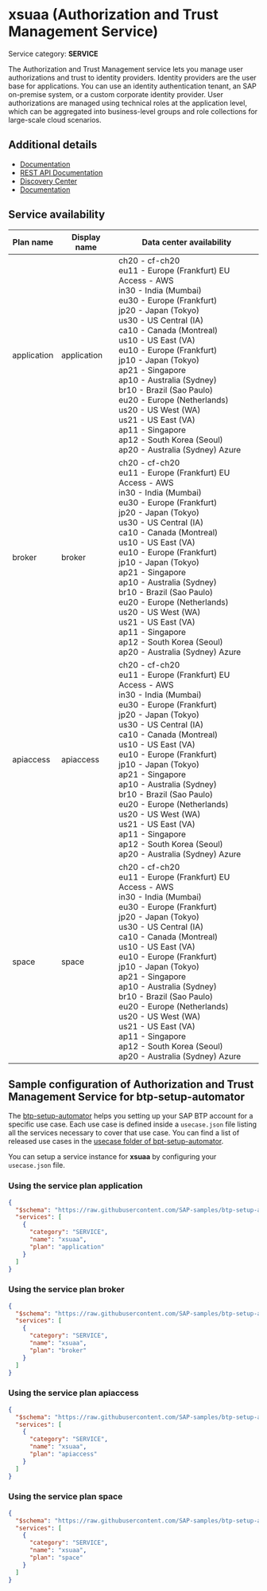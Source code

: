 # **xsuaa** (Authorization and Trust Management Service)

Service category: **SERVICE**

The Authorization and Trust Management service lets you manage user authorizations and trust to identity providers. Identity providers are the user base for applications. You can use an identity authentication tenant, an SAP on-premise system, or a custom corporate identity provider. User authorizations are managed using technical roles at the application level, which can be aggregated into business-level groups and role collections for large-scale cloud scenarios.

## Additional details

- [Documentation](https://help.sap.com/viewer/product/CP_AUTHORIZ_TRUST_MNG/Cloud/en-US)
- [REST API Documentation](https://help.sap.com/viewer/65de2977205c403bbc107264b8eccf4b/Cloud/en-US/dbea343ebe184c26b6067daaabaa9ac6.html)
- [Discovery Center](https://discovery-center.cloud.sap/serviceCatalog/authorization-and-trust-management-service)
- [Documentation](https://help.sap.com/viewer/65de2977205c403bbc107264b8eccf4b/Cloud/en-US/6373bb7a96114d619bfdfdc6f505d1b9.html)

## Service availability

| Plan name | Display name | Data center availability  |
|------|----------------|---------------------------|
|  application  |  application  | ch20 - cf-ch20<br> eu11 - Europe (Frankfurt) EU Access - AWS<br> in30 - India (Mumbai)<br> eu30 - Europe (Frankfurt)<br> jp20 - Japan (Tokyo)<br> us30 - US Central (IA)<br> ca10 - Canada (Montreal)<br> us10 - US East (VA)<br> eu10 - Europe (Frankfurt)<br> jp10 - Japan (Tokyo)<br> ap21 - Singapore<br> ap10 - Australia (Sydney)<br> br10 - Brazil (Sao Paulo)<br> eu20 - Europe (Netherlands)<br> us20 - US West (WA)<br> us21 - US East (VA)<br> ap11 - Singapore<br> ap12 - South Korea (Seoul)<br> ap20 - Australia (Sydney) Azure  |
|  broker  |  broker  | ch20 - cf-ch20<br> eu11 - Europe (Frankfurt) EU Access - AWS<br> in30 - India (Mumbai)<br> eu30 - Europe (Frankfurt)<br> jp20 - Japan (Tokyo)<br> us30 - US Central (IA)<br> ca10 - Canada (Montreal)<br> us10 - US East (VA)<br> eu10 - Europe (Frankfurt)<br> jp10 - Japan (Tokyo)<br> ap21 - Singapore<br> ap10 - Australia (Sydney)<br> br10 - Brazil (Sao Paulo)<br> eu20 - Europe (Netherlands)<br> us20 - US West (WA)<br> us21 - US East (VA)<br> ap11 - Singapore<br> ap12 - South Korea (Seoul)<br> ap20 - Australia (Sydney) Azure  |
|  apiaccess  |  apiaccess  | ch20 - cf-ch20<br> eu11 - Europe (Frankfurt) EU Access - AWS<br> in30 - India (Mumbai)<br> eu30 - Europe (Frankfurt)<br> jp20 - Japan (Tokyo)<br> us30 - US Central (IA)<br> ca10 - Canada (Montreal)<br> us10 - US East (VA)<br> eu10 - Europe (Frankfurt)<br> jp10 - Japan (Tokyo)<br> ap21 - Singapore<br> ap10 - Australia (Sydney)<br> br10 - Brazil (Sao Paulo)<br> eu20 - Europe (Netherlands)<br> us20 - US West (WA)<br> us21 - US East (VA)<br> ap11 - Singapore<br> ap12 - South Korea (Seoul)<br> ap20 - Australia (Sydney) Azure  |
|  space  |  space  | ch20 - cf-ch20<br> eu11 - Europe (Frankfurt) EU Access - AWS<br> in30 - India (Mumbai)<br> eu30 - Europe (Frankfurt)<br> jp20 - Japan (Tokyo)<br> us30 - US Central (IA)<br> ca10 - Canada (Montreal)<br> us10 - US East (VA)<br> eu10 - Europe (Frankfurt)<br> jp10 - Japan (Tokyo)<br> ap21 - Singapore<br> ap10 - Australia (Sydney)<br> br10 - Brazil (Sao Paulo)<br> eu20 - Europe (Netherlands)<br> us20 - US West (WA)<br> us21 - US East (VA)<br> ap11 - Singapore<br> ap12 - South Korea (Seoul)<br> ap20 - Australia (Sydney) Azure  |

## Sample configuration of **Authorization and Trust Management Service** for btp-setup-automator

The [btp-setup-automator](https://github.com/SAP-samples/btp-setup-automator) helps you setting up your SAP BTP account for a specific use case. Each use case is defined inside a `usecase.json` file listing all the services necessary to cover that use case. You can find a list of released use cases in the [usecase folder of bpt-setup-automator](https://github.com/SAP-samples/btp-setup-automator/tree/main/usecases).

You can setup a service instance for **xsuaa** by configuring your `usecase.json` file.

### Using the service plan **application**

```json
{
  "$schema": "https://raw.githubusercontent.com/SAP-samples/btp-setup-automator/main/libs/btpsa-usecase.json",
  "services": [
    {
      "category": "SERVICE",
      "name": "xsuaa",
      "plan": "application"
    }
  ]
}
```

### Using the service plan **broker**

```json
{
  "$schema": "https://raw.githubusercontent.com/SAP-samples/btp-setup-automator/main/libs/btpsa-usecase.json",
  "services": [
    {
      "category": "SERVICE",
      "name": "xsuaa",
      "plan": "broker"
    }
  ]
}
```

### Using the service plan **apiaccess**

```json
{
  "$schema": "https://raw.githubusercontent.com/SAP-samples/btp-setup-automator/main/libs/btpsa-usecase.json",
  "services": [
    {
      "category": "SERVICE",
      "name": "xsuaa",
      "plan": "apiaccess"
    }
  ]
}
```

### Using the service plan **space**

```json
{
  "$schema": "https://raw.githubusercontent.com/SAP-samples/btp-setup-automator/main/libs/btpsa-usecase.json",
  "services": [
    {
      "category": "SERVICE",
      "name": "xsuaa",
      "plan": "space"
    }
  ]
}
```
